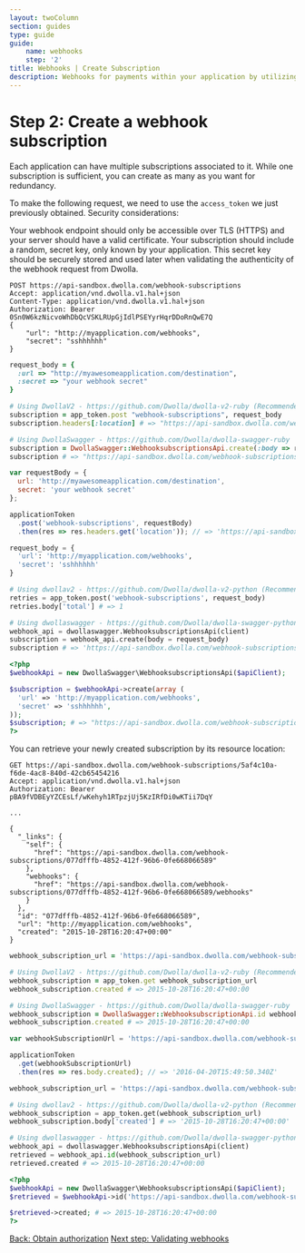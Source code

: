 ```yaml
---
layout: twoColumn
section: guides
type: guide
guide: 
    name: webhooks
    step: '2'
title: Webhooks | Create Subscription
description: Webhooks for payments within your application by utilizing our open bank transfer API with no transaction fees. 
---
```


# Step 2: Create a webhook subscription
Each application can have multiple subscriptions associated to it. While one subscription is sufficient, you can create as many as you want for redundancy. 

To make the following request, we need to use the `access_token` we just previously obtained. Security considerations:

Your webhook endpoint should only be accessible over TLS (HTTPS) and your server should have a valid certificate. Your subscription should include a random, secret key, only known by your application. This secret key should be securely stored and used later when validating the authenticity of the webhook request from Dwolla.
 

```raw
POST https://api-sandbox.dwolla.com/webhook-subscriptions
Accept: application/vnd.dwolla.v1.hal+json
Content-Type: application/vnd.dwolla.v1.hal+json
Authorization: Bearer 0Sn0W6kzNicvoWhDbQcVSKLRUpGjIdlPSEYyrHqrDDoRnQwE7Q
{
    "url": "http://myapplication.com/webhooks",
    "secret": "sshhhhhh"
}
```
```ruby
request_body = {
  :url => "http://myawesomeapplication.com/destination",
  :secret => "your webhook secret"
}

# Using DwollaV2 - https://github.com/Dwolla/dwolla-v2-ruby (Recommended)
subscription = app_token.post "webhook-subscriptions", request_body
subscription.headers[:location] # => "https://api-sandbox.dwolla.com/webhook-subscriptions/5af4c10a-f6de-4ac8-840d-42cb65454216"

# Using DwollaSwagger - https://github.com/Dwolla/dwolla-swagger-ruby
subscription = DwollaSwagger::WebhooksubscriptionsApi.create(:body => request_body)
subscription # => "https://api-sandbox.dwolla.com/webhook-subscriptions/5af4c10a-f6de-4ac8-840d-42cb65454216"
```
```javascript
var requestBody = {
  url: 'http://myawesomeapplication.com/destination',
  secret: 'your webhook secret'
};

applicationToken
  .post('webhook-subscriptions', requestBody)
  .then(res => res.headers.get('location')); // => 'https://api-sandbox.dwolla.com/webhook-subscriptions/5af4c10a-f6de-4ac8-840d-42cb65454216'
```
```python
request_body = {
  'url': 'http://myapplication.com/webhooks',
  'secret': 'sshhhhhh'
}

# Using dwollav2 - https://github.com/Dwolla/dwolla-v2-python (Recommended)
retries = app_token.post('webhook-subscriptions', request_body)
retries.body['total'] # => 1

# Using dwollaswagger - https://github.com/Dwolla/dwolla-swagger-python
webhook_api = dwollaswagger.WebhooksubscriptionsApi(client)
subscription = webhook_api.create(body = request_body)
subscription # => 'https://api-sandbox.dwolla.com/webhook-subscriptions/5af4c10a-f6de-4ac8-840d-42cb65454216'
```
```php
<?php
$webhookApi = new DwollaSwagger\WebhooksubscriptionsApi($apiClient);

$subscription = $webhookApi->create(array (
  'url' => 'http://myapplication.com/webhooks',
  'secret' => 'sshhhhhh',
));
$subscription; # => "https://api-sandbox.dwolla.com/webhook-subscriptions/5af4c10a-f6de-4ac8-840d-42cb65454216"
?>
```

You can retrieve your newly created subscription by its resource location:

```raw
GET https://api-sandbox.dwolla.com/webhook-subscriptions/5af4c10a-f6de-4ac8-840d-42cb65454216
Accept: application/vnd.dwolla.v1.hal+json
Authorization: Bearer pBA9fVDBEyYZCEsLf/wKehyh1RTpzjUj5KzIRfDi0wKTii7DqY

...

{
  "_links": {
    "self": {
      "href": "https://api-sandbox.dwolla.com/webhook-subscriptions/077dfffb-4852-412f-96b6-0fe668066589"
    },
    "webhooks": {
      "href": "https://api-sandbox.dwolla.com/webhook-subscriptions/077dfffb-4852-412f-96b6-0fe668066589/webhooks"
    }
  },
  "id": "077dfffb-4852-412f-96b6-0fe668066589",
  "url": "http://myapplication.com/webhooks",
  "created": "2015-10-28T16:20:47+00:00"
}
```
```ruby
webhook_subscription_url = 'https://api-sandbox.dwolla.com/webhook-subscriptions/5af4c10a-f6de-4ac8-840d-42cb65454216'

# Using DwollaV2 - https://github.com/Dwolla/dwolla-v2-ruby (Recommended)
webhook_subscription = app_token.get webhook_subscription_url
webhook_subscription.created # => 2015-10-28T16:20:47+00:00

# Using DwollaSwagger - https://github.com/Dwolla/dwolla-swagger-ruby
webhook_subscription = DwollaSwagger::WebhooksubscriptionApi.id webhook_subscription_url
webhook_subscription.created # => 2015-10-28T16:20:47+00:00
```
```javascript
var webhookSubscriptionUrl = 'https://api-sandbox.dwolla.com/webhook-subscriptions/5af4c10a-f6de-4ac8-840d-42cb65454216';

applicationToken
  .get(webhookSubscriptionUrl)
  .then(res => res.body.created); // => '2016-04-20T15:49:50.340Z'
```
```python
webhook_subscription_url = 'https://api-sandbox.dwolla.com/webhook-subscriptions/5af4c10a-f6de-4ac8-840d-42cb65454216'

# Using dwollav2 - https://github.com/Dwolla/dwolla-v2-python (Recommended)
webhook_subscription = app_token.get(webhook_subscription_url)
webhook_subscription.body['created'] # => '2015-10-28T16:20:47+00:00'

# Using dwollaswagger - https://github.com/Dwolla/dwolla-swagger-python
webhook_api = dwollaswagger.WebhooksubscriptionsApi(client)
retrieved = webhook_api.id(webhook_subscription_url)
retrieved.created # => 2015-10-28T16:20:47+00:00
```
```php
<?php
$webhookApi = new DwollaSwagger\WebhooksubscriptionsApi($apiClient);
$retrieved = $webhookApi->id('https://api-sandbox.dwolla.com/webhook-subscriptions/5af4c10a-f6de-4ac8-840d-42cb65454216');

$retrieved->created; # => 2015-10-28T16:20:47+00:00
?>
```

<nav class="pager-nav">
    <a href="obtain-authorization.html">Back: Obtain authorization</a>
    <a href="validating-webhooks.html">Next step: Validating webhooks</a>
</nav>

